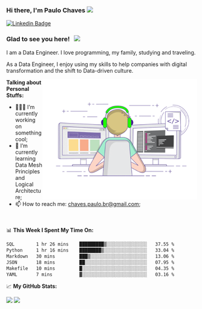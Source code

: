 ### Hi there, I'm Paulo Chaves</a> <img src="https://media.giphy.com/media/hvRJCLFzcasrR4ia7z/giphy.gif" width="25px">

[![Linkedin Badge](https://img.shields.io/badge/-LinkedIn-0e76a8?style=flat-square&logo=Linkedin&logoColor=white)](https://www.linkedin.com/in/paulo-sergio-dias-chaves-74442749)

### Glad to see you here! &nbsp; ![](https://visitor-badge.glitch.me/badge?page_id=paulosdchaves.paulosdchaves)

I am a Data Engineer. I love programming, my family, studying and traveling.

As a Data Engineer, I enjoy using my skills to help companies with digital transformation and the shift to Data-driven culture.

<img align="right" alt="GIF" src="https://github.com/paulosdchaves/paulosdchaves/blob/master/coding.gif?raw=true" width="408" height="318" />
  

**Talking about Personal Stuffs:**

- 👨🏻‍💻 I’m currently working on something cool;
- 🚀 I’m currently learning Data Mesh Principles and Logical Architecture;
- 📫 How to reach me: chaves.paulo.br@gmail.com;

</br>

📊 **This Week I Spent My Time On:**
<!--START_SECTION:waka-->

```text
SQL        1 hr 26 mins    █████████▒░░░░░░░░░░░░░░░   37.55 %
Python     1 hr 16 mins    ████████▒░░░░░░░░░░░░░░░░   33.04 %
Markdown   30 mins         ███▒░░░░░░░░░░░░░░░░░░░░░   13.06 %
JSON       18 mins         ██░░░░░░░░░░░░░░░░░░░░░░░   07.95 %
Makefile   10 mins         █░░░░░░░░░░░░░░░░░░░░░░░░   04.35 %
YAML       7 mins          ▓░░░░░░░░░░░░░░░░░░░░░░░░   03.16 %
```

<!--END_SECTION:waka-->


📈 **My GitHub Stats:**

<p>
  <img height="180em" src="https://github-readme-stats.vercel.app/api?username=paulosdchaves&show_icons=true&hide_border=true&&count_private=true&include_all_commits=true" />
  <img height="180em" src="https://github-readme-stats.vercel.app/api/top-langs/?username=paulosdchaves&exclude_repo=KNN-Image-Classification&show_icons=true&hide_border=true&layout=compact&langs_count=8"/>
</p>




